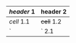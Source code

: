 | _header_ 1   | header 2     |
| ------------ | ------------ |
| _cell_ 1.1   | ~~cell~~ 1.2 |
| `|` 2.1      | \| 2.2       |